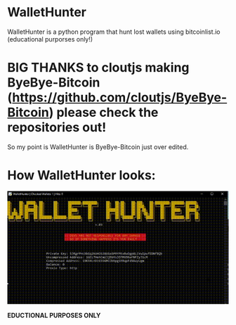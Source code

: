 # WalletHunter
WalletHunter is a python program that hunt lost wallets using bitcoinlist.io (educational purporses only!) 

# BIG THANKS to cloutjs making ByeBye-Bitcoin (https://github.com/cloutjs/ByeBye-Bitcoin) please check the repositories out!
So my point is WalletHunter is ByeBye-Bitcoin just over edited.

# How WalletHunter looks:
<img src="./images/video.gif"/>

<b>EDUCTIONAL PURPOSES ONLY</b>
